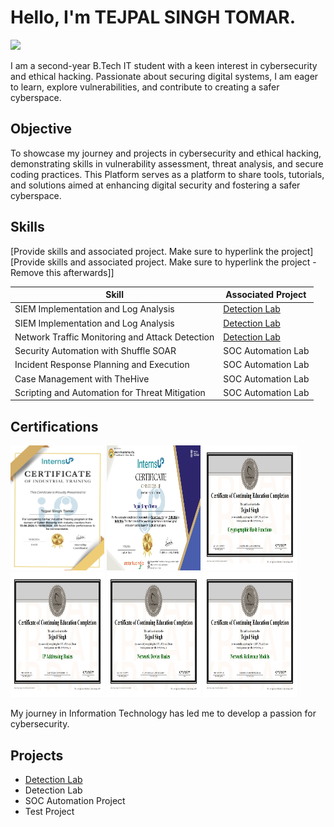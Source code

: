 # Hello, I'm TEJPAL SINGH TOMAR.
<a href="https://www.linkedin.com/in/tejpal-singh-7b4439316/"><img src="https://img.shields.io/badge/-LinkedIn-0072b1?&style=for-the-badge&logo=linkedin&logoColor=white" /></a>


I am a second-year B.Tech IT student with a keen interest in cybersecurity and ethical hacking. Passionate about securing digital systems, I am eager to learn, explore vulnerabilities, and contribute to creating a safer cyberspace.

## Objective
To showcase my journey and projects in cybersecurity and ethical hacking, demonstrating skills in vulnerability assessment, threat analysis, and secure coding practices. This Platform serves as a platform to share tools, tutorials, and solutions aimed at enhancing digital security and fostering a safer cyberspace.

## Skills
[Provide skills and associated project. Make sure to hyperlink the project]
[Provide skills and associated project. Make sure to hyperlink the project - Remove this afterwards]]

| Skill                                         | Associated Project         |
|-----------------------------------------------|----------------------------|
| SIEM Implementation and Log Analysis          | <a href="https://github.com/Test-MyDFIR/Detection-Lab/tree/main">Detection Lab</a>|
| SIEM Implementation and Log Analysis          | <a href="https://google.com">Detection Lab</a>|
| Network Traffic Monitoring and Attack Detection | <a href="https://google.com">Detection Lab</a>|
| Security Automation with Shuffle SOAR         | SOC Automation Lab|
| Incident Response Planning and Execution      | SOC Automation Lab|
| Case Management with TheHive                  | SOC Automation Lab|
| Scripting and Automation for Threat Mitigation | SOC Automation Lab|

## Certifications
<div>
<img src="Industrial Training Certificate (Tejpal Singh Tomar )_page-0001.jpg" height = "200" width = "150"/>
<img src="Internship Completion Certificate (Tejpal Singh Tomar )_page-0001.jpg" height = "200" width = "150"/>
<img src="cybrary-cert-cryptographic-hash-functions_page-0001.jpg" height = "200" width = "150"/>
<img src="cybrary-cert-ip-addressing-basics_page-0001.jpg" height = "200" width = "150"/>
<img src="cybrary-cert-network-device-basics_page-0001.jpg" height = "200" width = "150"/>
<img src="cybrary-cert-network-reference-models_page-0001.jpg" height = "200" width = "150"/>
  
My journey in Information Technology has led me to develop a passion for cybersecurity.
</div>

## Projects
- <a href="https://github.com/Test-MyDFIR/Detection-Lab/tree/main">Detection Lab</a>
- Detection Lab
- SOC Automation Project
- Test Project
